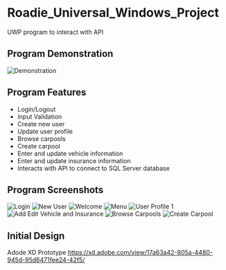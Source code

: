 # Roadie_Universal_Windows_Project
 UWP program to interact with API

## Program Demonstration
![Demonstration](images/video.gif)

## Program Features
* Login/Logout
* Input Validation
* Create new user
* Update user profile
* Browse carpools
* Create carpool
* Enter and update vehicle information
* Enter and update insurance information
* Interacts with API to connect to SQL Server database

## Program Screenshots
![Login](images/1.jpg)
![New User](images/2.jpg)
![Welcome](images/3.jpg)
![Menu](images/menu.jpg)
![User Profile 1](images/4.jpg)
![Add Edit Vehicle and Insurance](images/6.jpg)
![Browse Carpools](images/8.jpg)
![Create Carpool](images/7.jpg)
 
## Initial Design
Adode XD Prototype https://xd.adobe.com/view/17a63a42-805a-4480-945d-95d6471fee24-42f5/
